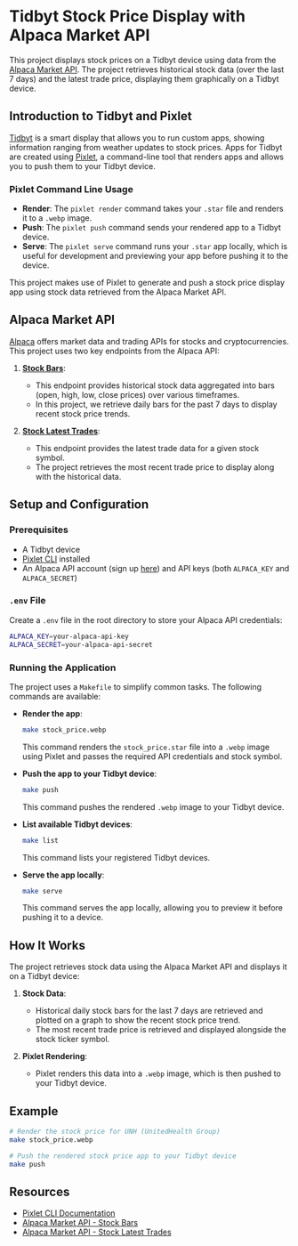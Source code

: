 # Tidbyt Stock Price Display with Alpaca Market API

This project displays stock prices on a Tidbyt device using data from the [Alpaca Market API](https://alpaca.markets/). The project retrieves historical stock data (over the last 7 days) and the latest trade price, displaying them graphically on a Tidbyt device.

## Introduction to Tidbyt and Pixlet

[Tidbyt](https://tidbyt.com/) is a smart display that allows you to run custom apps, showing information ranging from weather updates to stock prices. Apps for Tidbyt are created using [Pixlet](https://github.com/tidbyt/pixlet), a command-line tool that renders apps and allows you to push them to your Tidbyt device.

### Pixlet Command Line Usage

- **Render**: The `pixlet render` command takes your `.star` file and renders it to a `.webp` image.
- **Push**: The `pixlet push` command sends your rendered app to a Tidbyt device.
- **Serve**: The `pixlet serve` command runs your `.star` app locally, which is useful for development and previewing your app before pushing it to the device.

This project makes use of Pixlet to generate and push a stock price display app using stock data retrieved from the Alpaca Market API.

## Alpaca Market API

[Alpaca](https://alpaca.markets/) offers market data and trading APIs for stocks and cryptocurrencies. This project uses two key endpoints from the Alpaca API:

1. **[Stock Bars](https://docs.alpaca.markets/reference/stockbars)**:
   - This endpoint provides historical stock data aggregated into bars (open, high, low, close prices) over various timeframes.
   - In this project, we retrieve daily bars for the past 7 days to display recent stock price trends.

2. **[Stock Latest Trades](https://docs.alpaca.markets/reference/stocklatesttrades-1)**:
   - This endpoint provides the latest trade data for a given stock symbol.
   - The project retrieves the most recent trade price to display along with the historical data.

## Setup and Configuration

### Prerequisites

- A Tidbyt device
- [Pixlet CLI](https://github.com/tidbyt/pixlet) installed
- An Alpaca API account (sign up [here](https://alpaca.markets/)) and API keys (both `ALPACA_KEY` and `ALPACA_SECRET`)

### `.env` File

Create a `.env` file in the root directory to store your Alpaca API credentials:

```bash
ALPACA_KEY=your-alpaca-api-key
ALPACA_SECRET=your-alpaca-api-secret
```

### Running the Application

The project uses a `Makefile` to simplify common tasks. The following commands are available:

- **Render the app**:
  ```bash
  make stock_price.webp
  ```
  This command renders the `stock_price.star` file into a `.webp` image using Pixlet and passes the required API credentials and stock symbol.

- **Push the app to your Tidbyt device**:
  ```bash
  make push
  ```
  This command pushes the rendered `.webp` image to your Tidbyt device.

- **List available Tidbyt devices**:
  ```bash
  make list
  ```
  This command lists your registered Tidbyt devices.

- **Serve the app locally**:
  ```bash
  make serve
  ```
  This command serves the app locally, allowing you to preview it before pushing it to a device.

## How It Works

The project retrieves stock data using the Alpaca Market API and displays it on a Tidbyt device:

1. **Stock Data**:
   - Historical daily stock bars for the last 7 days are retrieved and plotted on a graph to show the recent stock price trend.
   - The most recent trade price is retrieved and displayed alongside the stock ticker symbol.

2. **Pixlet Rendering**:
   - Pixlet renders this data into a `.webp` image, which is then pushed to your Tidbyt device.

## Example

```bash
# Render the stock price for UNH (UnitedHealth Group)
make stock_price.webp

# Push the rendered stock price app to your Tidbyt device
make push
```

## Resources

- [Pixlet CLI Documentation](https://github.com/tidbyt/pixlet)
- [Alpaca Market API - Stock Bars](https://docs.alpaca.markets/reference/stockbars)
- [Alpaca Market API - Stock Latest Trades](https://docs.alpaca.markets/reference/stocklatesttrades-1)
